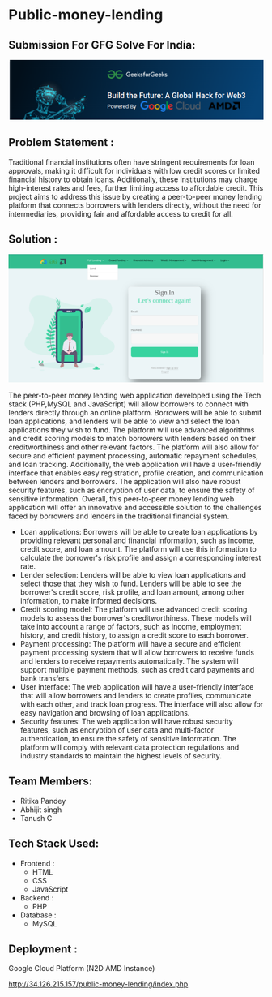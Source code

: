 # Public-money-lending

## Submission For GFG Solve For India:

![banner image](/img/banner.png)

## Problem Statement :

Traditional financial institutions often have stringent requirements for loan approvals, making it difficult for individuals with low credit scores or limited financial history to obtain loans. Additionally, these institutions may charge high-interest rates and fees, further limiting access to affordable credit. This project aims to address this issue by creating a peer-to-peer money lending platform that connects borrowers with lenders directly, without the need for intermediaries, providing fair and affordable access to credit for all.

## Solution :

![website](/img/webste.png)

The peer-to-peer money lending web application developed using the Tech stack (PHP,MySQL and JavaScript) will allow borrowers to connect with lenders directly through an online platform. Borrowers will be able to submit loan applications, and lenders will be able to view and select the loan applications they wish to fund. The platform will use advanced algorithms and credit scoring models to match borrowers with lenders based on their creditworthiness and other relevant factors. The platform will also allow for secure and efficient payment processing, automatic repayment schedules, and loan tracking. Additionally, the web application will have a user-friendly interface that enables easy registration, profile creation, and communication between lenders and borrowers. The application will also have robust security features, such as encryption of user data, to ensure the safety of sensitive information. Overall, this peer-to-peer money lending web application will offer an innovative and accessible solution to the challenges faced by borrowers and lenders in the traditional financial system.
    
   *  Loan applications: Borrowers will be able to create loan applications by providing relevant personal and financial information, such as income, credit score, and loan amount. The platform will use this information to calculate the borrower's risk profile and assign a corresponding interest rate. 
   *  Lender selection: Lenders will be able to view loan applications and select those that they wish to fund. Lenders will be able to see the borrower's credit score, risk profile, and loan amount, among other information, to make informed decisions. 
   *  Credit scoring model: The platform will use advanced credit scoring models to assess the borrower's creditworthiness. These models will take into account a range of factors, such as income, employment history, and credit history, to assign a credit score to each borrower.
   *  Payment processing: The platform will have a secure and efficient payment processing system that will allow borrowers to receive funds and lenders to receive repayments automatically. The system will support multiple payment methods, such as credit card payments and bank transfers. 
   *  User interface: The web application will have a user-friendly interface that will allow borrowers and lenders to create profiles, communicate with each other, and track loan progress. The interface will also allow for easy navigation and browsing of loan applications. 
   *  Security features: The web application will have robust security features, such as encryption of user data and multi-factor authentication, to ensure the safety of sensitive information. The platform will comply with relevant data protection regulations and industry standards to maintain the highest levels of security.

## Team Members:
  * Ritika Pandey
  * Abhijit singh
  * Tanush C
## Tech Stack Used:
   * Frontend :
     + HTML
     + CSS
     + JavaScript
   * Backend :
      + PHP
   * Database :
      + MySQL
## Deployment :
   Google Cloud Platform (N2D AMD Instance)
   
  http://34.126.215.157/public-money-lending/index.php
